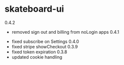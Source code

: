 # skateboard-ui


0.4.2
* removed sign out and billing from noLogin apps
0.4.1
- fixed subscribe on Settings
0.4.0
- fixed stripe showCheckout
0.3.9
- fixed token expiration
0.3.8
- updated cookie handling





